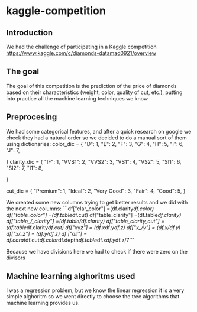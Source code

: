 # kaggle-competition

## Introduction

We had the challenge of participating in a Kaggle competition https://www.kaggle.com/c/diamonds-datamad0921/overview

## The goal 

The goal of this competition is the prediction of the price of diamonds based on their characteristics 
(weight, color, quality of cut, etc.), putting into practice all the machine learning techniques we know

## Preprocesing
We had some categorical features, and after a quick research on google we check they had a natural order so we decided
to do a manual sort of them using dictionaries:
color_dic = {
    "D": 1,
    "E": 2,
    "F": 3,
    "G": 4,
    "H": 5,
    "I": 6,
    "J": 7,
    
}
clarity_dic = {
    "IF":   1,
    "VVS1": 2,
    "VVS2": 3,
    "VS1":  4,
    "VS2":  5,
    "SI1":  6,
    "SI2":  7,
    "I1":   8,
    
}

cut_dic = {
    "Premium":   1,
    "Ideal": 2,
    "Very Good": 3,
    "Fair":  4,
    "Good":  5,
}

We created some new columns trying to get better results and we did with the next new columns:
´´´df["clar_color"] =(df.clarity*df.color)
df["table_color"] =(df.table*df.cut)
df["table_clarity"] =(df.table*df.clarity)
df["table_/_clarity"] =(df.table/df.clarity)
df["table_clarity_cut"] =(df.table*df.clarity*df.cut)
df["x*y*z"] = (df.x*df.y*df.z)
df["x_/_y"] = (df.x/df.y)
df["x_/_z"] = (df.y/df.z)
df ["all"] = df.carat*df.cut*df.color*df.depth*df.table*df.x*df.y*df.z/7´´´

Because we have divisions here we had to check if there were zero on the divisors

## Machine learning alghoritms used

I was a regression problem, but we know the linear regression it is a very simple alghoritm so we went directly 
to choose the tree algorithms that machine learning provides us.

